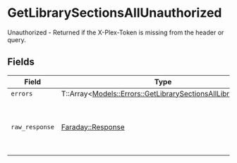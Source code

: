 # GetLibrarySectionsAllUnauthorized

Unauthorized - Returned if the X-Plex-Token is missing from the header or query.


## Fields

| Field                                                                                                                     | Type                                                                                                                      | Required                                                                                                                  | Description                                                                                                               |
| ------------------------------------------------------------------------------------------------------------------------- | ------------------------------------------------------------------------------------------------------------------------- | ------------------------------------------------------------------------------------------------------------------------- | ------------------------------------------------------------------------------------------------------------------------- |
| `errors`                                                                                                                  | T::Array<[Models::Errors::GetLibrarySectionsAllLibraryErrors](../../models/errors/getlibrarysectionsalllibraryerrors.md)> | :heavy_minus_sign:                                                                                                        | N/A                                                                                                                       |
| `raw_response`                                                                                                            | [Faraday::Response](https://www.rubydoc.info/gems/faraday/Faraday/Response)                                               | :heavy_minus_sign:                                                                                                        | Raw HTTP response; suitable for custom response parsing                                                                   |